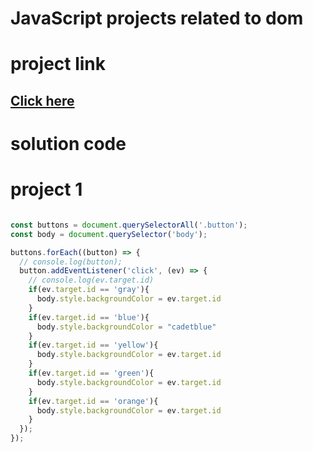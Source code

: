 # JavaScript projects related to dom

# project link
## [Click here](https://stackblitz.com/edit/stackblitz-starters-tfhgrm?file=index.html)

# solution code

# project 1

```Javascript

const buttons = document.querySelectorAll('.button');
const body = document.querySelector('body');

buttons.forEach((button) => {
  // console.log(button);
  button.addEventListener('click', (ev) => {
    // console.log(ev.target.id)
    if(ev.target.id == 'gray'){
      body.style.backgroundColor = ev.target.id
    }
    if(ev.target.id == 'blue'){
      body.style.backgroundColor = "cadetblue"
    }
    if(ev.target.id == 'yellow'){
      body.style.backgroundColor = ev.target.id
    }
    if(ev.target.id == 'green'){
      body.style.backgroundColor = ev.target.id
    }
    if(ev.target.id == 'orange'){
      body.style.backgroundColor = ev.target.id
    }
  });
});

```